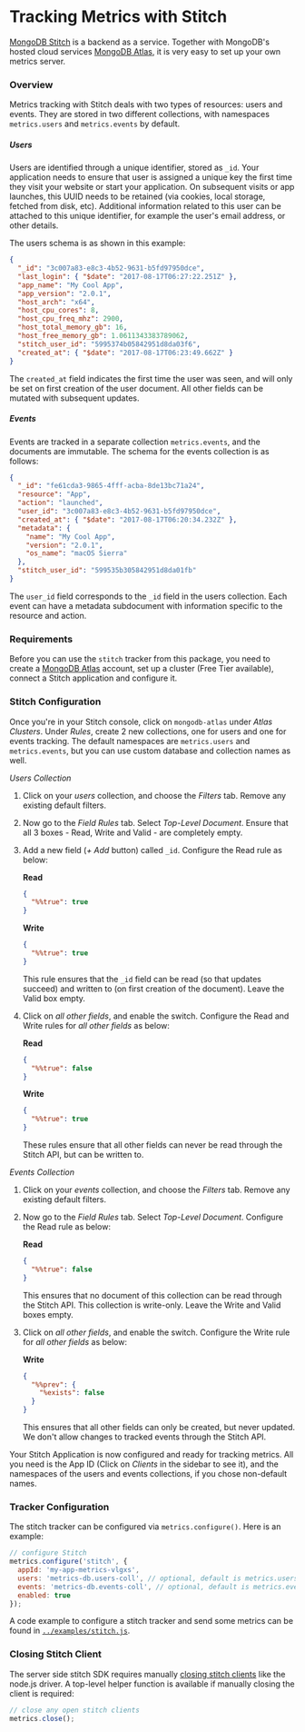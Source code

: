 # Tracking Metrics with Stitch

[MongoDB Stitch](https://stitch.mongodb.com/) is a backend as a service. Together with MongoDB's hosted cloud services [MongoDB Atlas](https://cloud.mongodb.com), it is very easy to set up your own metrics server.

### Overview

Metrics tracking with Stitch deals with two types of resources: users and events. They are stored in two different collections, with namespaces `metrics.users` and `metrics.events` by default.

##### Users

Users are identified through a unique identifier, stored as `_id`. Your application needs to ensure that user is assigned a unique key the first time they visit your website or start your application. On subsequent visits or app launches, this UUID needs to be retained (via cookies, local storage, fetched from disk, etc). Additional information related to this user can be attached to this unique identifier, for example the user's email address, or other details.

The users schema is as shown in this example:

```json
{
  "_id": "3c007a83-e8c3-4b52-9631-b5fd97950dce",
  "last_login": { "$date": "2017-08-17T06:27:22.251Z" },
  "app_name": "My Cool App",
  "app_version": "2.0.1",
  "host_arch": "x64",
  "host_cpu_cores": 8,
  "host_cpu_freq_mhz": 2900,
  "host_total_memory_gb": 16,
  "host_free_memory_gb": 1.0611343383789062,
  "stitch_user_id": "5995374b05842951d8da03f6",
  "created_at": { "$date": "2017-08-17T06:23:49.662Z" }
}
```

The `created_at` field indicates the first time the user was seen, and will only be set on first creation of the user document. All other fields can be mutated with subsequent updates.

##### Events

Events are tracked in a separate collection `metrics.events`, and the documents are immutable. The schema for the events collection is as follows:

```json
{
  "_id": "fe61cda3-9865-4fff-acba-8de13bc71a24",
  "resource": "App",
  "action": "launched",
  "user_id": "3c007a83-e8c3-4b52-9631-b5fd97950dce",
  "created_at": { "$date": "2017-08-17T06:20:34.232Z" },
  "metadata": {
    "name": "My Cool App",
    "version": "2.0.1",
    "os_name": "macOS Sierra"
  },
  "stitch_user_id": "599535b305842951d8da01fb"
}
```

The `user_id` field corresponds to the `_id` field in the users collection. Each event
can have a metadata subdocument with information specific to the resource and action.

### Requirements

Before you can use the `stitch` tracker from this package, you need to create a [MongoDB Atlas](https://cloud.mongodb.com) account, set up a cluster (Free Tier available), connect a Stitch application and configure it.

### Stitch Configuration

Once you're in your Stitch console, click on `mongodb-atlas` under _Atlas Clusters_. Under _Rules_, create 2 new collections, one for users and one for events tracking. The default namespaces are `metrics.users` and `metrics.events`, but you can use custom database and collection names as well.

_Users Collection_

1. Click on your _users_ collection, and choose the _Filters_ tab. Remove any existing default filters.
2. Now go to the _Field Rules_ tab. Select _Top-Level Document_. Ensure that all 3 boxes - Read, Write and Valid - are completely empty.
3. Add a new field (_+ Add_ button) called `_id`. Configure the Read rule as below:

   **Read**

   ```json
   {
     "%%true": true
   }
   ```

   **Write**

   ```json
   {
     "%%true": true
   }
   ```

   This rule ensures that the `_id` field can be read (so that updates succeed) and written to (on first creation of the document). Leave the Valid box empty.

4. Click on _all other fields_, and enable the switch. Configure the Read and Write rules for _all other fields_ as below:

   **Read**

   ```json
   {
     "%%true": false
   }
   ```

   **Write**

   ```json
   {
     "%%true": true
   }
   ```

   These rules ensure that all other fields can never be read through the Stitch API, but can be written to.

_Events Collection_

1. Click on your _events_ collection, and choose the _Filters_ tab. Remove any existing default filters.
2. Now go to the _Field Rules_ tab. Select _Top-Level Document_. Configure the Read rule as below:

   **Read**

   ```json
   {
     "%%true": false
   }
   ```

   This ensures that no document of this collection can be read through the Stitch API. This collection is write-only. Leave the Write and Valid boxes empty.

3. Click on _all other fields_, and enable the switch. Configure the Write rule for _all other fields_ as below:

   **Write**

   ```json
   {
     "%%prev": {
       "%exists": false
     }
   }
   ```

   This ensures that all other fields can only be created, but never updated. We don't allow changes to tracked events through the Stitch API.

Your Stitch Application is now configured and ready for tracking metrics. All you need is the App ID (Click on _Clients_ in the sidebar to see it), and the namespaces of the users and events collections, if you chose non-default names.

### Tracker Configuration

The stitch tracker can be configured via `metrics.configure()`. Here is an example:

```js
// configure Stitch
metrics.configure('stitch', {
  appId: 'my-app-metrics-vlgxs',
  users: 'metrics-db.users-coll', // optional, default is metrics.users
  events: 'metrics-db.events-coll', // optional, default is metrics.events
  enabled: true
});
```

A code example to configure a stitch tracker and send some metrics can be found in [`../examples/stitch.js`](../examples/stitch.js).

### Closing Stitch Client

The server side stitch SDK requires manually [closing stitch clients](https://www.npmjs.com/package/mongodb-stitch-server-sdk#closing-the-stitchappclient) like the node.js driver. A top-level helper function is available if manually closing the client is required:

```js
// close any open stitch clients
metrics.close();
```
